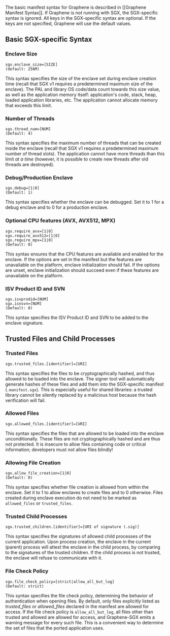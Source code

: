 The basic manifest syntax for Graphene is described in [[Graphene Manifest Syntax]]. If Graphene
is *not* running with SGX, the SGX-specific syntax is ignored. All keys in the SGX-specific syntax
are optional. If the keys are not specified, Graphene will use the default values.

## Basic SGX-specific Syntax

### Enclave Size

    sgx.enclave_size=[SIZE]
    (default: 256M)

This syntax specifies the size of the enclave set during enclave creation time (recall that SGX v1
requires a predetermined maximum size of the enclave). The PAL and library OS code/data count
towards this size value, as well as the application memory itself: application's code, stack, heap,
loaded application libraries, etc. The application cannot allocate memory that exceeds this limit.

### Number of Threads

    sgx.thread_num=[NUM]
    (Default: 4)

This syntax specifies the maximum number of threads that can be created inside the enclave (recall
that SGX v1 requires a predetermined maximum number of thread slots). The application cannot have
more threads than this limit *at a time* (however, it is possible to create new threads after old
threads are destroyed).

### Debug/Production Enclave

    sgx.debug=[1|0]
    (Default: 1)

This syntax specifies whether the enclave can be debugged. Set it to 1 for a debug enclave and to 0
for a production enclave.

### Optional CPU features (AVX, AVX512, MPX)

    sgx.require_avx=[1|0]
    sgx.require_avx512=[1|0]
    sgx.require_mpx=[1|0]
    (Default: 0)

This syntax ensures that the CPU features are available and enabled for the enclave. If the options
are set in the manifest but the features are unavailable on the platform, enclave initialization
should fail. If the options are unset, enclave initialization should succeed even if these features
are unavailable on the platform.

### ISV Product ID and SVN

    sgx.isvprodid=[NUM]
    sgx.isnsvn=[NUM]
    (Default: 0)

This syntax specifies the ISV Product ID and SVN to be added to the enclave signature.

## Trusted Files and Child Processes

### Trusted Files

    sgx.trusted_files.[identifier]=[URI]

This syntax specifies the files to be cryptographically hashed, and thus allowed to be loaded
into the enclave. The signer tool will automatically generate hashes of these files and add them
into the SGX-specific manifest (`.manifest.sgx`). This is especially useful for shared libraries:
a trusted library cannot be silently replaced by a malicious host because the hash verification
will fail.

### Allowed Files

    sgx.allowed_files.[identifier]=[URI]

This syntax specifies the files that are allowed to be loaded into the enclave unconditionally.
These files are not cryptographically hashed and are thus not protected. It is insecure to allow
files containing code or critical information; developers must not allow files blindly!

### Allowing File Creation

    sgx.allow_file_creation=[1|0]
    (Default: 0)

This syntax specifies whether file creation is allowed from within the enclave. Set it to 1 to
allow enclaves to create files and to 0 otherwise. Files created during enclave execution do not
need to be marked as `allowed_files` or `trusted_files`.

### Trusted Child Processes

    sgx.trusted_children.[identifier]=[URI of signature (.sig)]

This syntax specifies the signatures of allowed child processes of the current application. Upon
process creation, the enclave in the current (parent) process will attest the enclave in the child
process, by comparing to the signatures of the trusted children. If the child process is not
trusted, the enclave will refuse to communicate with it.

### File Check Policy

    sgx.file_check_policy=[strict|allow_all_but_log]
    (Default: strict)

This syntax specifies the file check policy, determining the behavior of authentication when
opening files.
By default, only files explicitly listed as _trusted_files_ or _allowed_files_ declared in the
manifest are allowed for access. If the file check policy is `allow_all_but_log`, all files other
than trusted and allowed are allowed for access, and Graphene-SGX emits a warning message for
every such file. This is a convenient way to determine the set of files that the ported
application uses.
